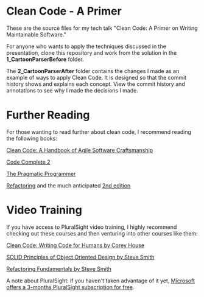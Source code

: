 # Clean Code - A Primer
These are the source files for my tech talk "Clean Code: A Primer on Writing Maintainable Software."

For anyone who wants to apply the techniques discussed in the presentation, clone this repository and work from the solution in the  **1_CartoonParserBefore** folder.

The **2_CartoonParserAfter** folder contains the changes I made as an example of ways to apply Clean Code. It is designed so that the commit history shows and explains each concept. View the commit history and annotations to see why I made the decisions I made.

# Further Reading
For those wanting to read further about clean code, I recommend reading the following books:

[Clean Code: A Handbook of Agile Software Craftsmanship](https://www.amazon.com/Clean-Code-Handbook-Software-Craftsmanship/dp/0132350882/ref=sr_1_1?ie=UTF8&qid=1538775204&sr=8-1)

[Code Complete 2](https://www.amazon.com/Code-Complete-Practical-Handbook-Construction/dp/0735619670/ref=sr_1_2?ie=UTF8&qid=1538775284&sr=8-2)

[The Pragmatic Programmer](https://www.amazon.com/Pragmatic-Programmer-Journeyman-Master/dp/020161622X/ref=sr_1_1?ie=UTF8&qid=1538775319&sr=8-1)

[Refactoring](https://www.amazon.com/Refactoring-Improving-Design-Existing-Code/dp/0201485672/ref=sr_1_2?ie=UTF8&qid=1538775332&sr=8-2) and the much anticipated [2nd edition](https://www.amazon.com/Refactoring-Improving-Existing-Addison-Wesley-Signature/dp/0134757599/ref=sr_1_1?ie=UTF8&qid=1538775332&sr=8-1)

# Video Training
If you have access to PluralSight video training, I highly recommend checking out these courses and then venturing into other courses like them:

[Clean Code: Writing Code for Humans by Corey House](https://www.pluralsight.com/courses/writing-clean-code-humans)

[SOLID Principles of Object Oriented Design by Steve Smith](https://www.pluralsight.com/courses/principles-oo-design)

[Refactoring Fundamentals by Steve Smith](https://www.pluralsight.com/courses/refactoring-fundamentals)

A note about PluralSight: if you haven't taken advantage of it yet, [Microsoft offers a 3-months PluralSight subscription for free](https://docs.microsoft.com/en-us/visualstudio/subscriptions/vs-pluralsight).
